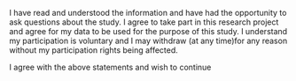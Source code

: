 I have read and understood the information and have had the opportunity to ask questions about the study.
I agree to take part in this research project and agree for my data to be used for the purpose of this study.
I understand my participation is voluntary and I may withdraw (at any time)for any reason without my participation rights being affected.

I agree with the above statements and wish to continue
